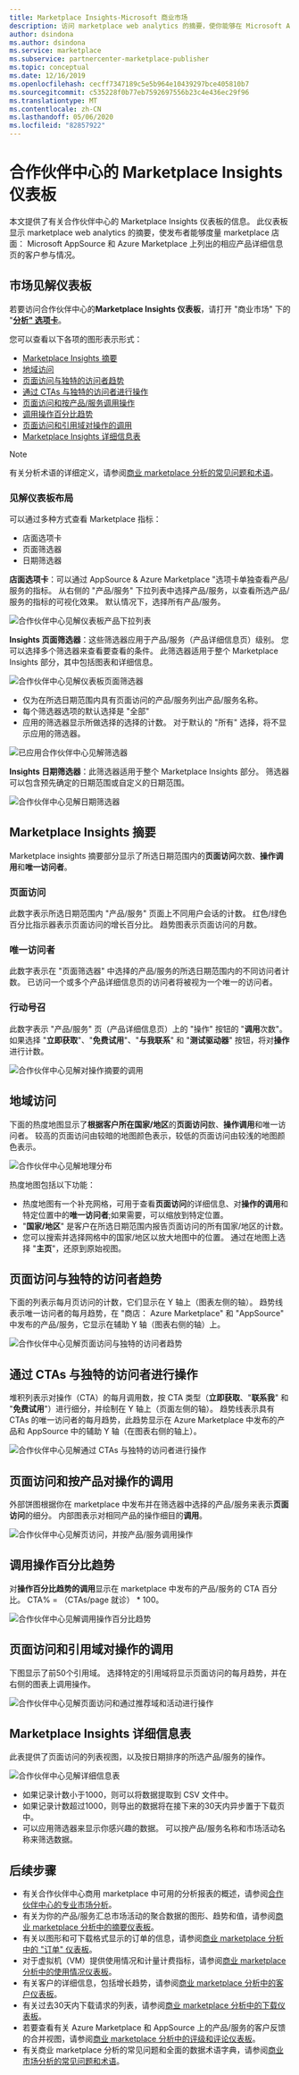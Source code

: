 ```yaml
---
title: Marketplace Insights-Microsoft 商业市场
description: 访问 marketplace web analytics 的摘要，使你能够在 Microsoft AppSource 和 Azure Marketplace 中衡量客户参与情况。
author: dsindona
ms.author: dsindona
ms.service: marketplace
ms.subservice: partnercenter-marketplace-publisher
ms.topic: conceptual
ms.date: 12/16/2019
ms.openlocfilehash: cecff7347189c5e5b964e10439297bce405810b7
ms.sourcegitcommit: c535228f0b77eb7592697556b23c4e436ec29f96
ms.translationtype: MT
ms.contentlocale: zh-CN
ms.lasthandoff: 05/06/2020
ms.locfileid: "82857922"
---
```

# <a name="marketplace-insights-dashboard-in-partner-center"></a>合作伙伴中心的 Marketplace Insights 仪表板

本文提供了有关合作伙伴中心的 Marketplace Insights 仪表板的信息。 此仪表板显示 marketplace web analytics 的摘要，使发布者能够度量 marketplace 店面： Microsoft AppSource 和 Azure Marketplace 上列出的相应产品详细信息页的客户参与情况。

## <a name="marketplace-insights-dashboard"></a>市场见解仪表板

若要访问合作伙伴中心的**Marketplace Insights 仪表板**，请打开 "商业市场" 下的 "**[分析" 选项卡](https://partner.microsoft.com/dashboard/commercial-marketplace/analytics/summary)**。

您可以查看以下各项的图形表示形式：  

- [Marketplace Insights 摘要](#marketplace-insights-summary)
- [地域访问](#page-visits-by-geography)  
- [页面访问与独特的访问者趋势](#page-visits-versus-unique-visitors-trend)
- [通过 CTAs 与独特的访问者进行操作](#call-to-action-versus-unique-visitors-with-ctas)
- [页面访问和按产品/服务调用操作](#page-visits-and-calls-to-action-by-offers)
- [调用操作百分比趋势](#call-to-action-percentage-trend)
- [页面访问和引用域对操作的调用](#page-visits-and-calls-to-action-by-referral-domains)
- [Marketplace Insights 详细信息表](#marketplace-insights-details-table)

>[!NOTE]
> 有关分析术语的详细定义，请参阅[商业 marketplace 分析的常见问题和术语](./faq-terminology.md)。

### <a name="insights-dashboard-layout"></a>见解仪表板布局

可以通过多种方式查看 Marketplace 指标：

- 店面选项卡
- 页面筛选器
- 日期筛选器

**店面选项卡**：可以通过 AppSource & Azure Marketplace "选项卡单独查看产品/服务的指标。 从右侧的 "产品/服务" 下拉列表中选择产品/服务，以查看所选产品/服务的指标的可视化效果。 默认情况下，选择所有产品/服务。

![合作伙伴中心见解仪表板产品下拉列表](./media/insights-offer-dropdown.png)

**Insights 页面筛选器**：这些筛选器应用于产品/服务（产品详细信息页）级别。 您可以选择多个筛选器来查看要查看的条件。 此筛选器适用于整个 Marketplace Insights 部分，其中包括图表和详细信息。

![合作伙伴中心见解仪表板页面筛选器](./media/insights-page-filter.png)

- 仅为在所选日期范围内具有页面访问的产品/服务列出产品/服务名称。  
- 每个筛选器选项的默认选择是 "全部"
- 应用的筛选器显示所做选择的选择的计数。 对于默认的 "所有" 选择，将不显示应用的筛选器。

![已应用合作伙伴中心见解筛选器](./media/insights-page-filter-two.png)

**Insights 日期筛选器**：此筛选器适用于整个 Marketplace Insights 部分。 筛选器可以包含预先确定的日期范围或自定义的日期范围。

![合作伙伴中心见解日期筛选器](./media/insights-date-range.png)

## <a name="marketplace-insights-summary"></a>Marketplace Insights 摘要

Marketplace insights 摘要部分显示了所选日期范围内的**页面访问**次数、**操作调用**和**唯一访问者**。

### <a name="page-visits"></a>页面访问

此数字表示所选日期范围内 "产品/服务" 页面上不同用户会话的计数。 红色/绿色百分比指示器表示页面访问的增长百分比。 趋势图表示页面访问的月数。

### <a name="unique-visitors"></a>唯一访问者

此数字表示在 "页面筛选器" 中选择的产品/服务的所选日期范围内的不同访问者计数。 已访问一个或多个产品详细信息页的访问者将被视为一个唯一的访问者。

### <a name="call-to-action"></a>行动号召

此数字表示 "产品/服务" 页（产品详细信息页）上的 "操作" 按钮的 "**调用**次数"。 如果选择 "**立即获取**"、"**免费试用**"、"**与我联系**" 和 "**测试驱动器**" 按钮，将对**操作**进行计数。

![合作伙伴中心见解对操作摘要的调用](./media/insights-summary.png)

## <a name="page-visits-by-geography"></a>地域访问

下面的热度地图显示了**根据客户所在国家/地区**的**页面访问**数、**操作调用**和唯一访问者。 较高的页面访问由较暗的地图颜色表示，较低的页面访问由较浅的地图颜色表示。

![合作伙伴中心见解地理分布](./media/insights-geography.png)

热度地图包括以下功能：

- 热度地图有一个补充网格，可用于查看**页面访问**的详细信息、对**操作的调用**和特定位置中的**唯一访问者**;如果需要，可以缩放到特定位置。  
- "**国家/地区**" 是客户在所选日期范围内报告页面访问的所有国家/地区的计数。
- 您可以搜索并选择网格中的国家/地区以放大地图中的位置。 通过在地图上选择 "**主页**"，还原到原始视图。

## <a name="page-visits-versus-unique-visitors-trend"></a>页面访问与独特的访问者趋势

下面的列表示每月页访问的计数，它们显示在 Y 轴上（图表左侧的轴）。 趋势线表示唯一访问者的每月趋势，在 "商店： Azure Marketplace" 和 "AppSource" 中发布的产品/服务，它显示在辅助 Y 轴（图表右侧的轴）上。

![合作伙伴中心见解页面访问与独特的访问者趋势](./media/insights-page-vists-unique-visitors.png)

## <a name="call-to-action-versus-unique-visitors-with-ctas"></a>通过 CTAs 与独特的访问者进行操作

堆积列表示对操作（CTA）的每月调用数，按 CTA 类型（**立即获取**、"**联系我**" 和 "**免费试用**"）进行细分，并绘制在 Y 轴上（页面左侧的轴）。 趋势线表示具有 CTAs 的唯一访问者的每月趋势，此趋势显示在 Azure Marketplace 中发布的产品和 AppSource 中的辅助 Y 轴（在图表右侧的轴上）。

![合作伙伴中心见解通过 CTAs 与独特的访问者进行操作](./media/insights-call-to-action-unique-visitors.png)

## <a name="page-visits-and-calls-to-action-by-offers"></a>页面访问和按产品对操作的调用

外部饼图根据你在 marketplace 中发布并在筛选器中选择的产品/服务来表示**页面访问**的细分。 内部图表示对相同产品的操作细目的**调用**。

![合作伙伴中心见解页访问，并按产品/服务调用操作](./media/insights-page-visits-and-cta-by-offer.png)

## <a name="call-to-action-percentage-trend"></a>调用操作百分比趋势

对**操作百分比趋势的调用**显示在 marketplace 中发布的产品/服务的 CTA 百分比。 CTA% = （CTAs/page 就诊） * 100。

![合作伙伴中心见解调用操作百分比趋势](./media/insights-call-to-action-percentage-trend.png)

## <a name="page-visits-and-calls-to-action-by-referral-domains"></a>页面访问和引用域对操作的调用

下图显示了前50个引用域。 选择特定的引用域将显示页面访问的每月趋势，并在右侧的图表上调用操作。

![合作伙伴中心见解页面访问和通过推荐域和活动进行操作](./media/insights-page-visits-call-to-actions.png)

## <a name="marketplace-insights-details-table"></a>Marketplace Insights 详细信息表

此表提供了页面访问的列表视图，以及按日期排序的所选产品/服务的操作。

![合作伙伴中心见解详细信息表](./media/insights-details-page.png)

- 如果记录计数小于1000，则可以将数据提取到 CSV 文件中。
- 如果记录计数超过1000，则导出的数据将在接下来的30天内异步置于下载页中。
- 可以应用筛选器来显示你感兴趣的数据。 可以按产品/服务名称和市场活动名称来筛选数据。  

## <a name="next-steps"></a>后续步骤

- 有关合作伙伴中心商用 marketplace 中可用的分析报表的概述，请参阅[合作伙伴中心的专业市场分析](./analytics.md)。
- 有关为你的产品/服务汇总市场活动的聚合数据的图形、趋势和值，请参阅[商业 marketplace 分析中的摘要仪表板](./summary-dashboard.md)。
- 有关以图形和可下载格式显示的订单的信息，请参阅[商业 marketplace 分析中的 "订单" 仪表板](./orders-dashboard.md)。
- 对于虚拟机（VM）提供使用情况和计量计费指标，请参阅[商业 marketplace 分析中的使用情况仪表板](./usage-dashboard.md)。
- 有关客户的详细信息，包括增长趋势，请参阅[商业 marketplace 分析中的客户仪表板](./customer-dashboard.md)。
- 有关过去30天内下载请求的列表，请参阅[商业 marketplace 分析中的下载仪表板](./downloads-dashboard.md)。
- 若要查看有关 Azure Marketplace 和 AppSource 上的产品/服务的客户反馈的合并视图，请参阅[商业 marketplace 分析中的评级和评论仪表板](./ratings-reviews.md)。
- 有关商业 marketplace 分析的常见问题和全面的数据术语字典，请参阅[商业市场分析的常见问题和术语](./faq-terminology.md)。
